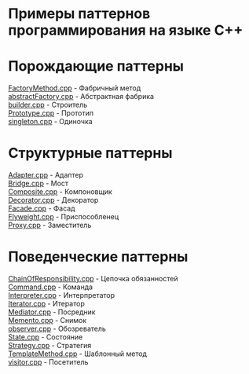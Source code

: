 # Примеры паттернов программирования на языке C++
# Порождающие паттерны
[FactoryMethod.cpp](https://github.com/maksakovaa/Patterns/blob/main/FactoryMethod.cpp) - Фабричный метод\
[abstractFactory.cpp](https://github.com/maksakovaa/Patterns/blob/main/abstractFactory.cpp) - Абстрактная фабрика\
[builder.cpp](https://github.com/maksakovaa/Patterns/blob/main/builder.cpp) - Строитель\
[Prototype.cpp](https://github.com/maksakovaa/Patterns/blob/main/Prorotype.cpp) - Прототип\
[singleton.cpp](https://github.com/maksakovaa/Patterns/blob/main/singleton.cpp) - Одиночка
# Структурные паттерны
[Adapter.cpp](https://github.com/maksakovaa/Patterns/blob/main/Adapter.cpp) - Адаптер\
[Bridge.cpp](https://github.com/maksakovaa/Patterns/blob/main/Bridge.cpp) - Мост\
[Composite.cpp](https://github.com/maksakovaa/Patterns/blob/main/Composite.cpp) - Компоновщик\
[Decorator.cpp](https://github.com/maksakovaa/Patterns/blob/main/Decorator.cpp) - Декоратор\
[Facade.cpp](https://github.com/maksakovaa/Patterns/blob/main/Facade.cpp) - Фасад\
[Flyweight.cpp](https://github.com/maksakovaa/Patterns/blob/main/Flyweight.cpp) - Приспособленец\
[Proxy.cpp](https://github.com/maksakovaa/Patterns/blob/main/Proxy.cpp) - Заместитель
# Поведенческие паттерны
[ChainOfResponsibility.cpp](https://github.com/maksakovaa/Patterns/blob/main/ChainOfResponsibility.cpp) - Цепочка обязанностей\
[Command.cpp](https://github.com/maksakovaa/Patterns/blob/main/Command.cpp) - Команда\
[Interpreter.cpp](https://github.com/maksakovaa/Patterns/blob/main/Interpreter.cpp) - Интерпретатор\
[Iterator.cpp](https://github.com/maksakovaa/Patterns/blob/main/Iterator.cpp) - Итератор\
[Mediator.cpp](https://github.com/maksakovaa/Patterns/blob/main/Mediator.cpp) - Посредник\
[Memento.cpp](https://github.com/maksakovaa/Patterns/blob/main/Memento.cpp) - Снимок\
[observer.cpp](https://github.com/maksakovaa/Patterns/blob/main/observer.cpp) - Обозреватель\
[State.cpp](https://github.com/maksakovaa/Patterns/blob/main/State.cpp) - Состояние\
[Strategy.cpp](https://github.com/maksakovaa/Patterns/blob/main/Strategy.cpp) - Стратегия\
[TemplateMethod.cpp](https://github.com/maksakovaa/Patterns/blob/main/TemplateMethod.cpp) - Шаблонный метод\
[visitor.cpp](https://github.com/maksakovaa/Patterns/blob/main/visitor.cpp) - Посетитель
